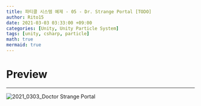 ```yaml
---
title: 파티클 시스템 예제 - 05 - Dr. Strange Portal [TODO]
author: Rito15
date: 2021-03-03 03:33:00 +09:00
categories: [Unity, Unity Particle System]
tags: [unity, csharp, particle]
math: true
mermaid: true
---
```


# Preview
---

![2021_0303_Doctor Strange Portal](https://user-images.githubusercontent.com/42164422/109697617-c9dcbc80-7bd1-11eb-9fab-938ee19915eb.gif)